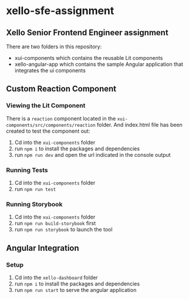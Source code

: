 # xello-sfe-assignment

## Xello Senior Frontend Engineer assignment

There are two folders in this repository:

- xui-components which contains the reusable Lit components
- xello-angular-app which contains the sample Angular application that integrates the ui components

## Custom Reaction Component

### Viewing the Lit Component

There is a `reaction` component located in the `xui-components/src/components/reaction` folder. And index.html file has been created to test the component out:

1. Cd into the `xui-components` folder
2. run `npm i` to install the packages and dependencies
3. run `npm run dev` and open the url indicated in the console output

### Running Tests

1. Cd into the `xui-components` folder
2. run `npm run test`

### Running Storybook

1. Cd into the `xui-components` folder
2. run `npm run build-storybook` first
3. run `npm run storybook` to launch the tool

## Angular Integration

### Setup

1. Cd into the `xello-dashboard` folder
2. run `npm i` to install the packages and dependencies
3. run `npm run start` to serve the angular application
